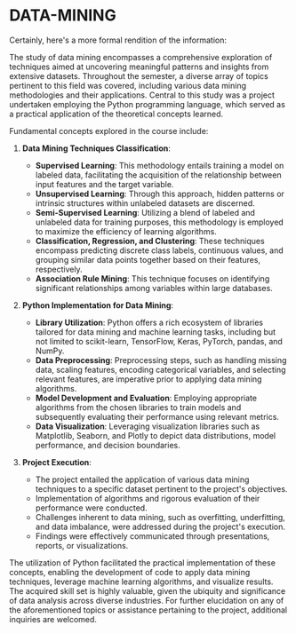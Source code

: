 # DATA-MINING

Certainly, here's a more formal rendition of the information:

The study of data mining encompasses a comprehensive exploration of techniques aimed at uncovering meaningful patterns and insights from extensive datasets. Throughout the semester, a diverse array of topics pertinent to this field was covered, including various data mining methodologies and their applications. Central to this study was a project undertaken employing the Python programming language, which served as a practical application of the theoretical concepts learned.

Fundamental concepts explored in the course include:

1. **Data Mining Techniques Classification**:
   - **Supervised Learning**: This methodology entails training a model on labeled data, facilitating the acquisition of the relationship between input features and the target variable.
   - **Unsupervised Learning**: Through this approach, hidden patterns or intrinsic structures within unlabeled datasets are discerned.
   - **Semi-Supervised Learning**: Utilizing a blend of labeled and unlabeled data for training purposes, this methodology is employed to maximize the efficiency of learning algorithms.
   - **Classification, Regression, and Clustering**: These techniques encompass predicting discrete class labels, continuous values, and grouping similar data points together based on their features, respectively.
   - **Association Rule Mining**: This technique focuses on identifying significant relationships among variables within large databases.

2. **Python Implementation for Data Mining**:
   - **Library Utilization**: Python offers a rich ecosystem of libraries tailored for data mining and machine learning tasks, including but not limited to scikit-learn, TensorFlow, Keras, PyTorch, pandas, and NumPy.
   - **Data Preprocessing**: Preprocessing steps, such as handling missing data, scaling features, encoding categorical variables, and selecting relevant features, are imperative prior to applying data mining algorithms.
   - **Model Development and Evaluation**: Employing appropriate algorithms from the chosen libraries to train models and subsequently evaluating their performance using relevant metrics.
   - **Data Visualization**: Leveraging visualization libraries such as Matplotlib, Seaborn, and Plotly to depict data distributions, model performance, and decision boundaries.

3. **Project Execution**:
   - The project entailed the application of various data mining techniques to a specific dataset pertinent to the project's objectives.
   - Implementation of algorithms and rigorous evaluation of their performance were conducted.
   - Challenges inherent to data mining, such as overfitting, underfitting, and data imbalance, were addressed during the project's execution.
   - Findings were effectively communicated through presentations, reports, or visualizations.

The utilization of Python facilitated the practical implementation of these concepts, enabling the development of code to apply data mining techniques, leverage machine learning algorithms, and visualize results. The acquired skill set is highly valuable, given the ubiquity and significance of data analysis across diverse industries. For further elucidation on any of the aforementioned topics or assistance pertaining to the project, additional inquiries are welcomed.
